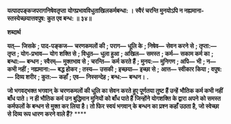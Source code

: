 **यत्पादपङ्कजपरागनिषेवतृप्ता** **योगप्रभावविधुताखिलकर्मबन्धा: ।** **स्वैरं चरन्ति मुनयोऽपि न नह्यमाना-** **स्तस्येच्छयात्तवपुष: कुत एव बन्ध: ॥ ३४॥** 

**शब्दार्थ** 

**यत्—** **जिसके** **; पाद-पङ्कज—** **चरणकमलों की** **; पराग—** **धूलि के** **; निषेव—** **सेवन करने से** **; तृप्ता:—** **तृप्त** **; योग-प्रभाव—** **योग** **शक्ति से** **; विधुत—** **धुला हुआ** **; अखिल—** **समस्त** **; कर्म—** **सकाम कर्म का** **; बन्धा:—** **बन्धन** **; स्वैरम्—** **मुक्तभाव से** **; चरन्ति—** **कर्म करते हैं** **; मुनय:—** **मुनिगण** **; अपि—** **भी** **; न—** **कभी नहीं** **; नह्यमाना:—** **बद्ध होकर** **; तस्य—** **उसकी** **; इच्छया—** **इच्छा से** **;** **आत्त—** **स्वीकार किया** **; वपुष:—** **दिव्य शरीर** **; कुत:—** **कहाँ** **; एव—** **निस्सन्देह** **; बन्ध:—** **बन्धन।** **.** 

**जो भगवद्भक्त भगवान् के चरणकमलों की धूलि का सेवन करते हुए पूर्णतया तुष्ट हैं उन्हें** **भौतिक कर्म कभी नहीं बाँध पाते। न ही भौतिक कर्म उन बुद्धिमान मुनियों को बाँध पाते हैं** **जिन्होंने योगशक्ति के द्वारा अपने को समस्त कर्मफलों के बन्धन से मुक्त कर लिया है। तो फिर** **स्वयं भगवान् के बन्धन का प्रश्न कहाँ उठता है, जो स्वेच्छा से दिव्य रूप धारण करने वाले हैं?** **** 